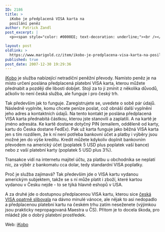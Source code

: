 ```yaml
---
ID: 2186
title: >
  iKobo je předplacená VISA karta na
  posílání peněz
author: Patrick Zandl
post_excerpt: |
  <p><span style="color: #0000EE; text-decoration: underline;"><br /></span></p>

layout: post
oldlink: >
  https://www.marigold.cz/item/ikobo-je-predplacena-visa-karta-na-posilani-penez
published: true
post_date: 2007-12-30 19:29:36
---
```

<p><a href="http://www.ikobo.com/">iKobo</a> je služba nabízející netradiční peněžní převody. Namísto peněz je na místo určení poslána předplacená platební VISA karta, kterou můžete přednabít a později dle libosti dobíjet. Stojí za to ji zmínit z několika důvodů, ačkoliv to není česká služba, ale funguje i pro český trh.</p>

<p>Tak především jak to funguje. Zaregistrujete se, uvedete o sobě pár údajů. Následně vyplníte, komu chcete peníze poslat, což obnáší další vyplnění jeho adres a kontaktních údajů. Na tento kontakt je poslána předplacená VISA karta přednabitá částkou, kterou jste stanovili a zaplatili. A na kartě je jméno adresáta. Ke kartě dostane dotyčný PIN (emailem, odděleně od karty, kartu do Česka dostane FedEx). Pak už karta funguje jako běžná VISA karta jen s tím rozdílem, že k ní není potřeba bankovní účet a platby i výběry jsou možné jen do výše kreditu. Kredit můžete kdykoliv doplnit bankovním převodem na americký účet (poplatek 5 USD plus poplatek vaší bance) nebo z vaší platební karty (poplatek 5 USD plus 3%).</p>

<p>Transakce vidí na internetu majitel účtu, za platbu u obchodníka se neplatí nic, za výběr z bankomatu cca dolar, tedy standardní VISA poplatky.</p>

<p>Proč je služba zajímavá? Tak především jde o VISA kartu vydanou americkým subjektem, takže se s ní může platit i zboží, které kartou vydanou v Česku nejde - to se týká hlavně eshopů v USA.</p>

<p>A za druhé jde o dostupnou předplacenou VISA kartu, kterou sice <a href="http://www.mesec.cz/clanky/budoucnost-platebnech-karet-zacina/">česká VISA opatrně slibovala</a> na dávno minulé vánoce, ale nějak to asi nedopadlo a předplacenou platební kartu na českém trhu zatím neseženete (výjimkou jsou prakticky nepropagovaná Maestra u ČS). Přitom je to docela škoda, pro mládež jde o dobrý platební prostředek.</p>

<p>Web: <a href="http://www.ikobo.com">iKobo</a></p>
